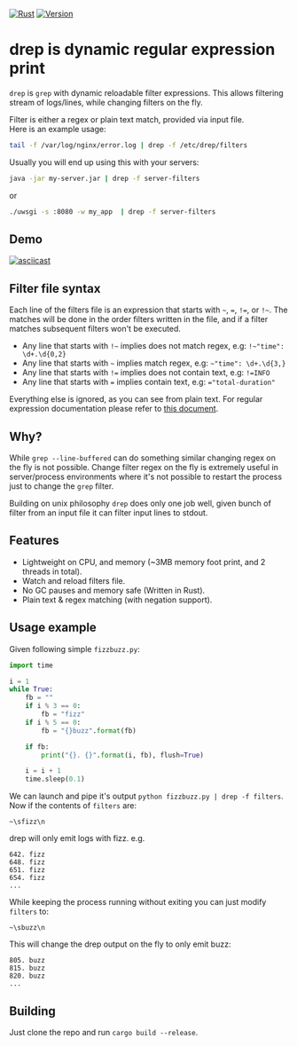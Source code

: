 [![Rust](https://github.com/maxpert/drep/workflows/Rust/badge.svg)](https://github.com/maxpert/drep/actions) [![Version](https://img.shields.io/github/v/release/maxpert/drep)](https://github.com/maxpert/drep/releases)

# drep is dynamic regular expression print

`drep` is `grep` with dynamic reloadable filter expressions. This allows filtering stream of 
logs/lines, while changing filters on the fly.

Filter is either a regex or plain text match, provided via input file.  
Here is an example usage:

```bash
tail -f /var/log/nginx/error.log | drep -f /etc/drep/filters
```

Usually you will end up using this with your servers:

```bash
java -jar my-server.jar | drep -f server-filters
```

or 

```bash
./uwsgi -s :8080 -w my_app  | drep -f server-filters
```

## Demo

[![asciicast](https://asciinema.org/a/W0B5ZVOD96YEDbhb7vnKAy1HW.svg)](https://asciinema.org/a/W0B5ZVOD96YEDbhb7vnKAy1HW)

## Filter file syntax

Each line of the filters file is an expression that starts with `~`, `=`, `!=`, or `!~`. The matches will be done 
in the order filters written in the file, and if a filter matches subsequent filters won't be executed. 

 - Any line that starts with `!~` implies does not match regex, e.g: `!~"time": \d+.\d{0,2}`
 - Any line that starts with `~` implies match regex, e.g: `~"time": \d+.\d{3,}`
 - Any line that starts with `!=` implies does not contain text, e.g: `!=INFO`
 - Any line that starts with `=` implies contain text, e.g: `="total-duration"`

Everything else is ignored, as you can see from plain text.
For regular expression documentation please refer to [this document](https://docs.rs/regex/1.3.9/regex/). 

## Why?

While `grep --line-buffered` can do something similar changing regex on the fly is not possible. 
Change filter regex on the fly is extremely useful in server/process environments where it's not possible to restart 
the process just to change the `grep` filter. 

Building on unix philosophy `drep` does only one job well, given bunch of filter from an input file 
it can filter input lines to stdout.

## Features

 - Lightweight on CPU, and memory (~3MB memory foot print, and 2 threads in total).
 - Watch and reload filters file.
 - No GC pauses and memory safe (Written in Rust).
 - Plain text & regex matching (with negation support).
 
## Usage example

Given following simple `fizzbuzz.py`:

```python
import time

i = 1
while True:
    fb = ""
    if i % 3 == 0:
        fb = "fizz"
    if i % 5 == 0:
        fb = "{}buzz".format(fb)

    if fb:
        print("{}. {}".format(i, fb), flush=True)

    i = i + 1
    time.sleep(0.1)
```

We can launch and pipe it's output `python fizzbuzz.py | drep -f filters`. Now if the contents of `filters` are:

```
~\sfizz\n
``` 

drep will only emit logs with fizz. e.g.

```
642. fizz
648. fizz
651. fizz
654. fizz
...
```

While keeping the process running without exiting you can just modify `filters` to:

```
~\sbuzz\n
```

This will change the drep output on the fly to only emit buzz:
```
805. buzz
815. buzz
820. buzz
...
```

## Building

Just clone the repo and run `cargo build --release`.
